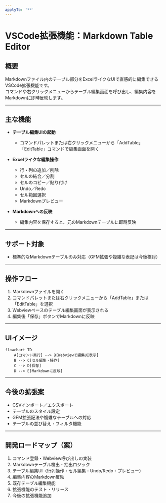 ```yaml
---
applyTo: '**'
---
```

# VSCode拡張機能：Markdown Table Editor

## 概要
Markdownファイル内のテーブル部分をExcelライクなUIで直感的に編集できるVSCode拡張機能です。  
コマンドや右クリックメニューからテーブル編集画面を呼び出し、編集内容をMarkdownに即時反映します。

---

## 主な機能

- **テーブル編集UIの起動**
  - コマンドパレットまたは右クリックメニューから「AddTable」「EditTable」コマンドで編集画面を開く

- **Excelライクな編集操作**
  - 行・列の追加／削除
  - セルの結合／分割
  - セルのコピー／貼り付け
  - Undo／Redo
  - セル範囲選択
  - Markdownプレビュー

- **Markdownへの反映**
  - 編集内容を保存すると、元のMarkdownテーブルに即時反映

---

## サポート対象

- 標準的なMarkdownテーブルのみ対応（GFM拡張や複雑な表記は今後検討）

---

## 操作フロー

1. Markdownファイルを開く
2. コマンドパレットまたは右クリックメニューから「AddTable」または「EditTable」を選択
3. Webviewベースのテーブル編集画面が表示される
4. 編集後「保存」ボタンでMarkdownに反映

---

## UIイメージ

```mermaid
flowchart TD
    A[コマンド実行] --> B[Webviewで編集UI表示]
    B --> C[セル編集・操作]
    C --> D[保存]
    D --> E[Markdownに反映]
```

---

## 今後の拡張案

- CSVインポート／エクスポート
- テーブルのスタイル設定
- GFM拡張記法や複雑なテーブルへの対応
- テーブルの並び替え・フィルタ機能

---

## 開発ロードマップ（案）

1. コマンド登録・Webview呼び出しの実装
2. Markdownテーブル検出・抽出ロジック
3. テーブル編集UI（行列操作・セル編集・Undo/Redo・プレビュー）
4. 編集内容のMarkdown反映
5. 既存テーブル編集機能
6. 拡張機能のテスト・リリース
7. 今後の拡張機能追加